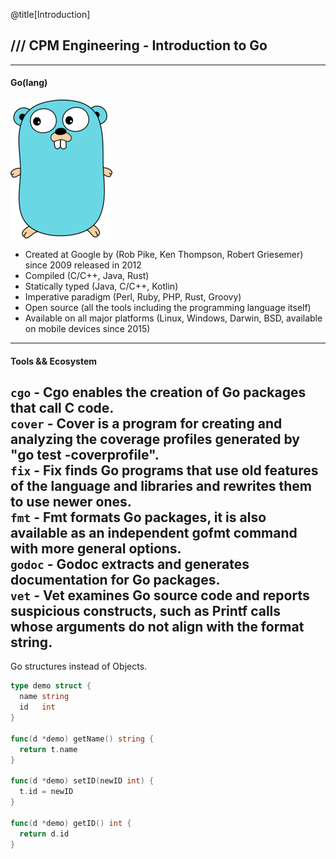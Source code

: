 @title[Introduction]
## /// CPM Engineering - Introduction to Go
---

#### Go(lang)

![alt text](./assets/gopher.png "Gopher")

* Created at Google by (Rob Pike, Ken Thompson, Robert Griesemer) since 2009
released in 2012
* Compiled (C/C++, Java, Rust)
* Statically typed (Java, C/C++, Kotlin)
* Imperative paradigm (Perl, Ruby, PHP, Rust, Groovy)
* Open source (all the tools including the programming language itself)
* Available on all major platforms (Linux, Windows, Darwin, BSD, available on
  mobile devices since 2015)

---
#### Tools && Ecosystem

`cgo` - Cgo enables the creation of Go packages that call C code.  
`cover` - Cover is a program for creating and analyzing the coverage profiles generated by "go test -coverprofile".  
`fix` - Fix finds Go programs that use old features of the language and libraries and rewrites them to use newer ones.  
`fmt` - Fmt formats Go packages, it is also available as an independent gofmt command with more general options.  
`godoc` - Godoc extracts and generates documentation for Go packages.  
`vet` - Vet examines Go source code and reports suspicious constructs, such as Printf calls whose arguments do not align with the format string.  
---

Go structures instead of Objects.

```go
type demo struct {
  name string
  id   int
}

func(d *demo) getName() string {
  return t.name
}

func(d *demo) setID(newID int) {
  t.id = newID
}

func(d *demo) getID() int {
  return d.id
}
```
